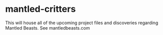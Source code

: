 # mantled-critters
This will house all of the upcoming project files and discoveries regarding Mantled Beasts. See mantledbeasts.com
